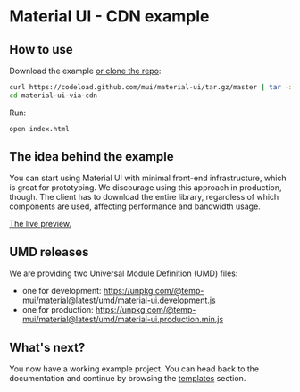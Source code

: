 # Material UI - CDN example

## How to use

Download the example [or clone the repo](https://github.com/mui/material-ui):

```bash
curl https://codeload.github.com/mui/material-ui/tar.gz/master | tar -xz --strip=2  material-ui-master/examples/material-ui-via-cdn
cd material-ui-via-cdn
```

Run:

```bash
open index.html
```

## The idea behind the example

You can start using Material UI with minimal front-end infrastructure, which is great for prototyping.
We discourage using this approach in production, though.
The client has to download the entire library, regardless of which components are used, affecting performance and bandwidth usage.

<!-- #default-branch-switch -->

[The live preview.](https://rawcdn.githack.com/mui/material-ui/master/examples/material-ui-via-cdn/index.html)

## UMD releases

We are providing two Universal Module Definition (UMD) files:

- one for development: https://unpkg.com/@temp-mui/material@latest/umd/material-ui.development.js
- one for production: https://unpkg.com/@temp-mui/material@latest/umd/material-ui.production.min.js

<!-- #default-branch-switch -->

## What's next?

You now have a working example project.
You can head back to the documentation and continue by browsing the [templates](https://mui.com/material-ui/getting-started/templates/) section.

<!-- #default-branch-switch -->
